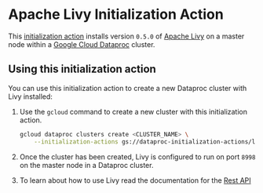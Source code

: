 # Apache Livy Initialization Action

This [initialization action](https://cloud.google.com/dataproc/init-actions) installs version
`0.5.0` of [Apache Livy](https://livy.incubator.apache.org/) on a master node within a
[Google Cloud Dataproc](https://cloud.google.com/dataproc) cluster.

## Using this initialization action

You can use this initialization action to create a new Dataproc cluster with Livy installed:

1. Use the `gcloud` command to create a new cluster with this initialization action.

    ```bash
    gcloud dataproc clusters create <CLUSTER_NAME> \
        --initialization-actions gs://dataproc-initialization-actions/livy/livy.sh
    ```

1. Once the cluster has been created, Livy is configured to run on port `8998` on the master node
   in a Dataproc cluster.

1. To learn about how to use Livy read the documentation for the
   [Rest API](https://livy.incubator.apache.org/docs/latest/rest-api.html)
